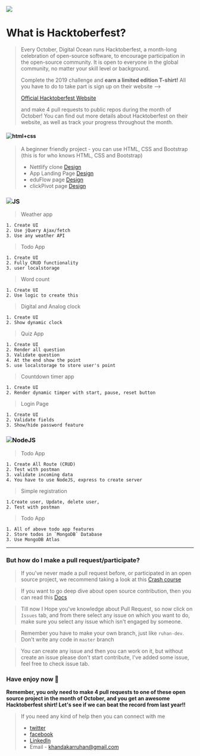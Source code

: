![](https://hacktoberfest.digitalocean.com/assets/HF19_social-744d976f227e4aff6866443abcede8c651b309ec9c7c9f7410f5944f8e1299b9.png)

# What is Hacktoberfest?

> Every October, Digital Ocean runs Hacktoberfest, a month-long celebration of open-source software, to encourage participation in the open-source community.
> It is open to everyone in the global community, no matter your skill level or background.
>
> Complete the 2019 challenge and **earn a limited edition T-shirt!** All you have to do to take part is sign up on their website -->
>
> [Official Hacktoberfest Website](https://hacktoberfest.digitalocean.com/)
>
> and make 4 pull requests to public repos during the month of October!
> You can find out more details about Hacktoberfest on their website, as well as track your progress throughout the month.

#### ![html+css](https://img.shields.io/badge/CSS-HTML%2BCSS-green)

> A beginner friendly project - you can use HTML, CSS and Bootstrap (this is for who knows HTML, CSS and Bootstrap)
>
> - Nettlify clone [Design](https://drive.google.com/file/d/1sDkJiNKOzyZa7ZlPJKfOob9emM1BF3NE/view?usp=sharing)
> - App Landing Page [Design](https://drive.google.com/file/d/1_KJMs1yK9c-lh9VQuz01SRW1L2LRDq4u/view?usp=sharing)
> - eduFlow page [Design](https://drive.google.com/file/d/1U7IpB2K536UtwDw9uADMWR1QiqAK6mvU/view?usp=sharing)
> - clickPivot page [Design](https://drive.google.com/file/d/1U99xpUfPmyiD0vt7AL_vPvA1L-TO9L9t/view?usp=sharing)

### ![JS](https://img.shields.io/badge/JS-JavaScript-orange)

> Weather app

    1. Create UI
    2. Use jQuery Ajax/fetch
    3. Use any weather API

> Todo App

    1. Create UI
    2. Fully CRUD functionality
    3. user localstorage

> Word count

    1. Create UI
    2. Use logic to create this

> Digital and Analog clock

    1. Create UI
    2. Show dynamic clock

> Quiz App

    1. Create UI
    2. Render all question
    3. Validate question
    4. At the end show the point
    5. use localstorage to store user's point

> Countdown timer app

    1. Create UI
    2. Render dynamic timper with start, pause, reset button

> Login Page

    1. Create UI
    2. Validate fields
    3. Show/hide password feature

### ![NodeJS](https://img.shields.io/badge/NodeJS-Backend-blue)

> Todo App

    1. Create All Route (CRUD)
    2. Test with postman
    3. validate incoming data
    4. You have to use NodeJS, express to create server

> Simple registration

    1.Create user, Update, delete user,
    2. Test with postman

> Todo App

    1. All of above todo app features
    2. Store todos in `MongoDB` Database
    3. Use MongoDB Atlas

---

### But how do I make a pull request/participate?

> If you've never made a pull request before, or participated in an open source project, we recommend taking a look at this [Crash course](https://egghead.io/courses/how-to-contribute-to-an-open-source-project-on-github)

> If you want to go deep dive about open source contribution, then you can read this [Docs](https://github.com/github/opensource.guide/blob/master/CONTRIBUTING.md)

> Till now I Hope you've knowledge about Pull Request, so now click on `Issues` tab, and from there select any issue on which you want to do, make sure you select any issue which isn't engaged by someone.

> Remember you have to make your own branch, just like `ruhan-dev`. Don't write any code in `master` branch

> You can create any issue and then you can work on it, but without create an issue please don't start contribute, I've added some issue, feel free to check issue tab.

### Have enjoy now 💝

**Remember, you only need to make 4 pull requests to one of these open source project in the month of October, and you get an awesome Hacktoberfest shirt! Let's see if we can beat the record from last year!!**

> If you need any kind of help then you can connect with me
>
> - [twitter](https://twitter.com/KhandakarRuhan)
> - [facebook](https://www.facebook.com/Ruhan.Rum)
> - [LinkedIn](https://www.linkedin.com/in/ruhan-khandaker/)
> - Email - khandakarruhan@gmail.com
